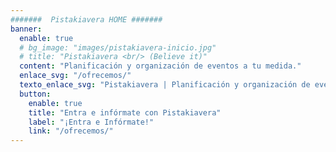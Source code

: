 ```yaml
---
#######  Pistakiavera HOME #######
banner:
  enable: true
  # bg_image: "images/pistakiavera-inicio.jpg"
  # title: "Pistakiavera <br/> (Believe it)"
  content: "Planificación y organización de eventos a tu medida."
  enlace_svg: "/ofrecemos/"
  texto_enlace_svg: "Pistakiavera | Planificación y organización de eventos a tu medida."
  button:
    enable: true
    title: "Entra e infórmate con Pistakiavera"
    label: "¡Entra e Infórmate!"
    link: "/ofrecemos/"
---
```

